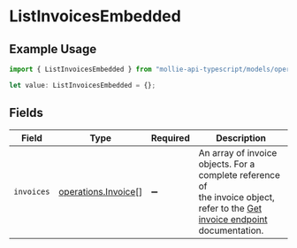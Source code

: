 # ListInvoicesEmbedded

## Example Usage

```typescript
import { ListInvoicesEmbedded } from "mollie-api-typescript/models/operations";

let value: ListInvoicesEmbedded = {};
```

## Fields

| Field                                                                                                                                        | Type                                                                                                                                         | Required                                                                                                                                     | Description                                                                                                                                  |
| -------------------------------------------------------------------------------------------------------------------------------------------- | -------------------------------------------------------------------------------------------------------------------------------------------- | -------------------------------------------------------------------------------------------------------------------------------------------- | -------------------------------------------------------------------------------------------------------------------------------------------- |
| `invoices`                                                                                                                                   | [operations.Invoice](../../models/operations/invoice.md)[]                                                                                   | :heavy_minus_sign:                                                                                                                           | An array of invoice objects. For a complete reference of<br/>the invoice object, refer to the [Get invoice endpoint](get-invoice) documentation. |